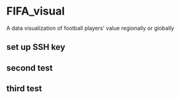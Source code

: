 # FIFA_visual
A data visualization of football players' value regionally or globally

## set up SSH key

## second test

## third test
